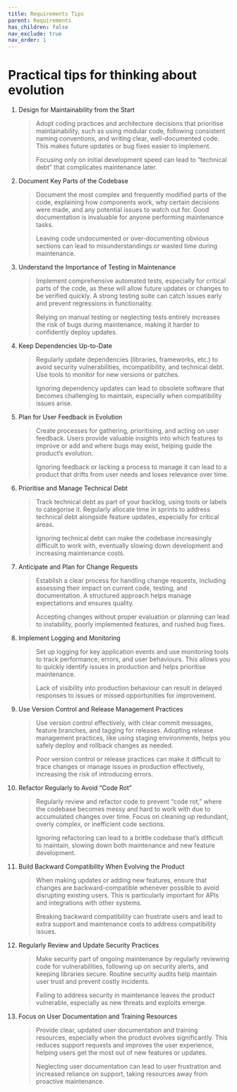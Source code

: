 ```yaml
---
title: Requirements Tips
parent: Requirements
has_children: false
nav_exclude: true
nav_order: 1
---
```


# Practical tips for thinking about evolution

1. Design for Maintainability from the Start

    > Adopt coding practices and architecture decisions that prioritise maintainability, such as using 
    > modular code, following consistent naming conventions, and writing clear, well-documented code. 
    > This makes future updates or bug fixes easier to implement.
    > 
    > Focusing only on initial development speed can lead to “technical debt” that complicates 
    > maintenance later.

2. Document Key Parts of the Codebase

    > Document the most complex and frequently modified parts of the code, explaining how components 
    > work, why certain decisions were made, and any potential issues to watch out for. Good 
    > documentation is invaluable for anyone performing maintenance tasks.
    > 
    > Leaving code undocumented or over-documenting obvious sections can lead to misunderstandings 
    > or wasted time during maintenance.

3. Understand the Importance of Testing in Maintenance

    > Implement comprehensive automated tests, especially for critical parts of the code, as these 
    > will allow future updates or changes to be verified quickly. A strong testing suite can catch 
    > issues early and prevent regressions in functionality.
    > 
    > Relying on manual testing or neglecting tests entirely increases the risk of bugs during 
    > maintenance, making it harder to confidently deploy updates.

4. Keep Dependencies Up-to-Date

    > Regularly update dependencies (libraries, frameworks, etc.) to avoid security vulnerabilities, 
    > incompatibility, and technical debt. Use tools to monitor for new versions or patches.
    > 
    > Ignoring dependency updates can lead to obsolete software that becomes challenging to 
    > maintain, especially when compatibility issues arise.

5. Plan for User Feedback in Evolution

    > Create processes for gathering, prioritising, and acting on user feedback. Users provide 
    > valuable insights into which features to improve or add and where bugs may exist, helping guide 
    > the product’s evolution.
    > 
    > Ignoring feedback or lacking a process to manage it can lead to a product that drifts from user 
    > needs and loses relevance over time.

6. Prioritise and Manage Technical Debt

    > Track technical debt as part of your backlog, using tools or labels to categorise it. Regularly 
    > allocate time in sprints to address technical debt alongside feature updates, especially for 
    > critical areas.
    > 
    > Ignoring technical debt can make the codebase increasingly difficult to work with, eventually 
    > slowing down development and increasing maintenance costs.

7. Anticipate and Plan for Change Requests

    > Establish a clear process for handling change requests, including assessing their impact on 
    > current code, testing, and documentation. A structured approach helps manage expectations 
    > and ensures quality.
    > 
    > Accepting changes without proper evaluation or planning can lead to instability, poorly 
    > implemented features, and rushed bug fixes.

8. Implement Logging and Monitoring

    > Set up logging for key application events and use monitoring tools to track performance, errors, 
    > and user behaviours. This allows you to quickly identify issues in production and helps prioritise 
    > maintenance.
    > 
    > Lack of visibility into production behaviour can result in delayed responses to issues or missed 
    > opportunities for improvement.

9. Use Version Control and Release Management Practices

    > Use version control effectively, with clear commit messages, feature branches, and tagging 
    > for releases. Adopting release management practices, like using staging environments, helps 
    > you safely deploy and rollback changes as needed.
    > 
    > Poor version control or release practices can make it difficult to trace changes or manage 
    > issues in production effectively, increasing the risk of introducing errors.

10. Refactor Regularly to Avoid “Code Rot”

    > Regularly review and refactor code to prevent “code rot,” where the codebase becomes messy 
    > and hard to work with due to accumulated changes over time. Focus on cleaning up redundant, 
    > overly complex, or inefficient code sections.
    > 
    > Ignoring refactoring can lead to a brittle codebase that’s difficult to maintain, slowing down 
    > both maintenance and new feature development.

11. Build Backward Compatibility When Evolving the Product

    > When making updates or adding new features, ensure that changes are backward-compatible 
    > whenever possible to avoid disrupting existing users. This is particularly important for 
    > APIs and integrations with other systems.
    > 
    > Breaking backward compatibility can frustrate users and lead to extra support and maintenance 
    > costs to address compatibility issues.

12. Regularly Review and Update Security Practices

    > Make security part of ongoing maintenance by regularly reviewing code for vulnerabilities, 
    > following up on security alerts, and keeping libraries secure. Routine security audits help 
    > maintain user trust and prevent costly incidents.
    > 
    > Failing to address security in maintenance leaves the product vulnerable, especially as new 
    > threats and exploits emerge.

13. Focus on User Documentation and Training Resources

    > Provide clear, updated user documentation and training resources, especially when the product 
    > evolves significantly. This reduces support requests and improves the user experience, helping 
    > users get the most out of new features or updates.
    > 
    > Neglecting user documentation can lead to user frustration and increased reliance on support, 
    > taking resources away from proactive maintenance.
